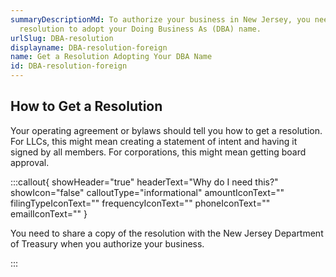 ```yaml
---
summaryDescriptionMd: To authorize your business in New Jersey, you need a
  resolution to adopt your Doing Business As (DBA) name.
urlSlug: DBA-resolution
displayname: DBA-resolution-foreign
name: Get a Resolution Adopting Your DBA Name
id: DBA-resolution-foreign
---
```

## How to Get a Resolution

Your operating agreement or bylaws should tell you how to get a resolution. For LLCs, this might mean creating a statement of intent and having it signed by all members. For corporations, this might mean getting board approval.

:::callout{ showHeader="true" headerText="Why do I need this?" showIcon="false" calloutType="informational" amountIconText="" filingTypeIconText="" frequencyIconText="" phoneIconText="" emailIconText="" }

You need to share a copy of the resolution with the New Jersey Department of Treasury when you authorize your business.

:::